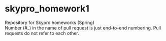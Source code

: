 # skypro_homework1
Repository for Skypro homeworks (Spring)<br/>
Number (#_) in the name of pull request is just end-to-end numbering. Pull requests do not refer to each other.
